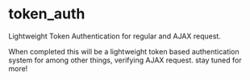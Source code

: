 # token_auth
Lightweight Token Authentication for regular and AJAX request.

When completed this will be a lightweight token based authentication system for among other things, verifying AJAX request. stay tuned for more!
